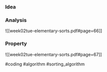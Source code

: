 ### Idea

### Analysis
![[week02tue-elementary-sorts.pdf#page=66]]
### Property
![[week02tue-elementary-sorts.pdf#page=67]]

#coding #algorithm #sorting_algorithm 



